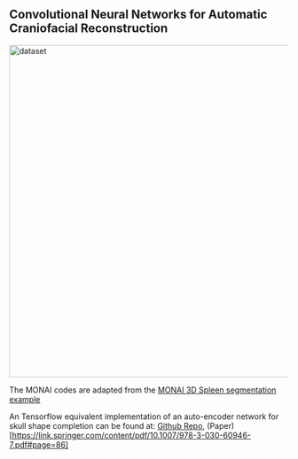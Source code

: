 ## Convolutional Neural Networks for Automatic Craniofacial Reconstruction

<img src="https://github.com/Jianningli/research-contributions/blob/master/SkullRec/figs/dataset.png" alt="dataset" width="600"/>

The MONAI codes are adapted from the [MONAI 3D Spleen segmentation example](https://github.com/Project-MONAI/tutorials/blob/master/3d_segmentation/spleen_segmentation_3d.ipynb)




An Tensorflow equivalent implementation of an auto-encoder network for skull shape completion can be found at: [Github Repo](https://github.com/Jianningli/autoimplant), (Paper)[https://link.springer.com/content/pdf/10.1007/978-3-030-60946-7.pdf#page=86]


```

```
